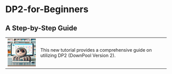 # DP2-for-Beginners
## A Step-by-Step Guide

<table>
  <tr>
    <td>
      <img src="image/image.png" alt="DP2 LOGO" style="width: 150px;"/>
    </td>
    <td>
      This new tutorial provides a comprehensive guide on utilizing DP2 (DownPool Version 2).
    </td>
  </tr>
</table>

